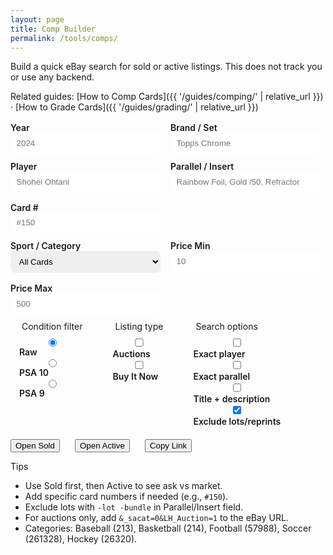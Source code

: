 ```yaml
---
layout: page
title: Comp Builder
permalink: /tools/comps/
---
```


Build a quick eBay search for sold or active listings. This does not track you or use any backend.

Related guides: [How to Comp Cards]({{ '/guides/comping/' | relative_url }}) · [How to Grade Cards]({{ '/guides/grading/' | relative_url }})

<form id="comp-form" class="comp-form" onsubmit="return false;">
  <div class="row">
    <label>Year
      <input type="number" id="year" placeholder="2024" min="1900" max="2100">
    </label>
    <label>Brand / Set
      <input type="text" id="brand" placeholder="Topps Chrome">
    </label>
  </div>
  <div class="row">
    <label>Player
      <input type="text" id="player" placeholder="Shohei Ohtani">
    </label>
    <label>Parallel / Insert
      <input type="text" id="parallel" placeholder="Rainbow Foil, Gold /50, Refractor">
    </label>
    <label>Card #
      <input type="text" id="cardNo" placeholder="#150">
    </label>
  </div>
  <div class="row">
    <label>Sport / Category
      <select id="category">
        <option value="">All Cards</option>
        <option value="213">Baseball</option>
        <option value="214">Basketball</option>
        <option value="57988">Football</option>
        <option value="261328">Soccer</option>
        <option value="26320">Hockey</option>
      </select>
    </label>
    <label>Price Min
      <input type="number" id="minPrice" placeholder="10" min="0" step="1">
    </label>
    <label>Price Max
      <input type="number" id="maxPrice" placeholder="500" min="0" step="1">
    </label>
  </div>
  <div class="row">
    <fieldset>
      <legend>Condition filter</legend>
      <label><input type="radio" name="cond" value="raw" checked> Raw</label>
      <label><input type="radio" name="cond" value="psa10"> PSA 10</label>
      <label><input type="radio" name="cond" value="psa9"> PSA 9</label>
    </fieldset>
    <fieldset>
      <legend>Listing type</legend>
      <label><input type="checkbox" id="auction"> Auctions</label>
      <label><input type="checkbox" id="bin"> Buy It Now</label>
    </fieldset>
    <fieldset>
      <legend>Search options</legend>
      <label><input type="checkbox" id="exactPlayer"> Exact player</label>
      <label><input type="checkbox" id="exactParallel"> Exact parallel</label>
      <label><input type="checkbox" id="titleDesc"> Title + description</label>
      <label><input type="checkbox" id="excludeLots" checked> Exclude lots/reprints</label>
    </fieldset>
  </div>
  <div class="row">
    <button class="btn" id="sold">Open Sold</button>
    <button class="btn btn--secondary" id="active" style="margin-left:.5rem">Open Active</button>
    <button class="btn" id="copy" style="margin-left:.5rem">Copy Link</button>
  </div>
</form>

<script>
(function(){
  const enc = s => encodeURIComponent(s.trim()).replace(/%20/g, '+');
  function buildQuery() {
    const year = document.getElementById('year').value.trim();
    const brand = document.getElementById('brand').value.trim();
    const player = document.getElementById('player').value.trim();
    const parallel = document.getElementById('parallel').value.trim();
    const cardNo = document.getElementById('cardNo').value.trim();
    const exactPlayer = document.getElementById('exactPlayer').checked;
    const exactParallel = document.getElementById('exactParallel').checked;
    const excludeLots = document.getElementById('excludeLots').checked;
    const cond = (document.querySelector('input[name="cond"]:checked')||{}).value;
    let parts = [];
    if (year) parts.push(year);
    if (brand) parts.push(brand);
    if (player) parts.push(exactPlayer ? `"${player}"` : player);
    if (parallel) parts.push(exactParallel ? `"${parallel}"` : parallel);
    if (cardNo) parts.push(cardNo.startsWith('#') ? cardNo : `#${cardNo}`);
    let q = parts.join(' ').replace(/\s+/g,' ').trim();
    if (cond === 'raw') q += ' -PSA -BGS -SGC';
    if (cond === 'psa10') q += ' PSA 10 -BGS -SGC';
    if (cond === 'psa9') q += ' PSA 9 -BGS -SGC';
    if (excludeLots) q += ' -lot -bundle -reprint -custom -proxy -facsimile -reproduction';
    return enc(q);
  }
  function buildParams(sold){
    const cat = document.getElementById('category').value;
    const auction = document.getElementById('auction').checked;
    const bin = document.getElementById('bin').checked;
    const minP = document.getElementById('minPrice').value;
    const maxP = document.getElementById('maxPrice').value;
    const titleDesc = document.getElementById('titleDesc').checked;
    let params = '';
    if (sold) {
      params += '&LH_Sold=1&LH_Complete=1&_sop=13'; // sold + completed, newest first
    } else {
      params += '&_sop=12'; // active, newly listed
    }
    if (cat) params += '&_sacat=' + encodeURIComponent(cat);
    if (auction) params += '&LH_Auction=1';
    if (bin) params += '&LH_BIN=1';
    if (minP) params += '&_udlo=' + encodeURIComponent(minP);
    if (maxP) params += '&_udhi=' + encodeURIComponent(maxP);
    if (titleDesc) params += '&LH_TitleDesc=1';
    return params;
  }
  function openUrl(sold){
    const q = buildQuery();
    const base = 'https://www.ebay.com/sch/i.html?_nkw=' + q;
    const params = buildParams(sold);
    window.open(base + params, '_blank');
  }
  function copyLink(){
    const q = buildQuery();
    const base = 'https://www.ebay.com/sch/i.html?_nkw=' + q;
    const params = buildParams(true); // default to sold link for copying
    const url = base + params;
    if (navigator.clipboard && navigator.clipboard.writeText) {
      navigator.clipboard.writeText(url).then(()=>alert('Link copied to clipboard')).catch(()=>alert(url));
    } else {
      alert(url);
    }
  }
  document.getElementById('sold').addEventListener('click', () => openUrl(true));
  document.getElementById('active').addEventListener('click', () => openUrl(false));
  document.getElementById('copy').addEventListener('click', copyLink);
})();
</script>

<style>
.comp-form { margin-top: 1rem; }
.comp-form .row { display: flex; gap: 1rem; flex-wrap: wrap; margin-bottom: .75rem; }
.comp-form label { display: flex; flex-direction: column; font-weight: 600; color: var(--muted); }
.comp-form input[type="text"], .comp-form input[type="number"], .comp-form select { padding: .55rem .6rem; border-radius: 8px; border: 1px solid var(--border); min-width: 15rem; }
fieldset { border: 1px solid var(--border); border-radius: 8px; padding: .5rem .75rem; }
legend { padding: 0 .25rem; color: var(--muted); }
</style>

Tips
- Use Sold first, then Active to see ask vs market.
- Add specific card numbers if needed (e.g., `#150`).
- Exclude lots with `-lot -bundle` in Parallel/Insert field.
- For auctions only, add `&_sacat=0&LH_Auction=1` to the eBay URL.
- Categories: Baseball (213), Basketball (214), Football (57988), Soccer (261328), Hockey (26320).
